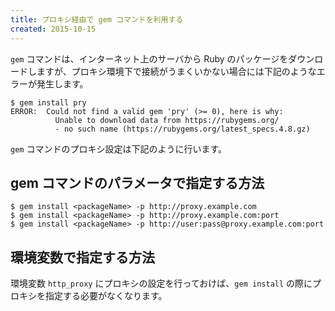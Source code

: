 ```yaml
---
title: プロキシ経由で gem コマンドを利用する
created: 2015-10-15
---
```


`gem` コマンドは、インターネット上のサーバから Ruby のパッケージをダウンロードしますが、プロキシ環境下で接続がうまくいかない場合には下記のようなエラーが発生します。

```
$ gem install pry
ERROR:  Could not find a valid gem 'pry' (>= 0), here is why:
          Unable to download data from https://rubygems.org/
          - no such name (https://rubygems.org/latest_specs.4.8.gz)
```

`gem` コマンドのプロキシ設定は下記のように行います。

gem コマンドのパラメータで指定する方法
----

```
$ gem install <packageName> -p http://proxy.example.com
$ gem install <packageName> -p http://proxy.example.com:port
$ gem install <packageName> -p http://user:pass@proxy.example.com:port
```

環境変数で指定する方法
----

環境変数 `http_proxy` にプロキシの設定を行っておけば、`gem install` の際にプロキシを指定する必要がなくなります。

